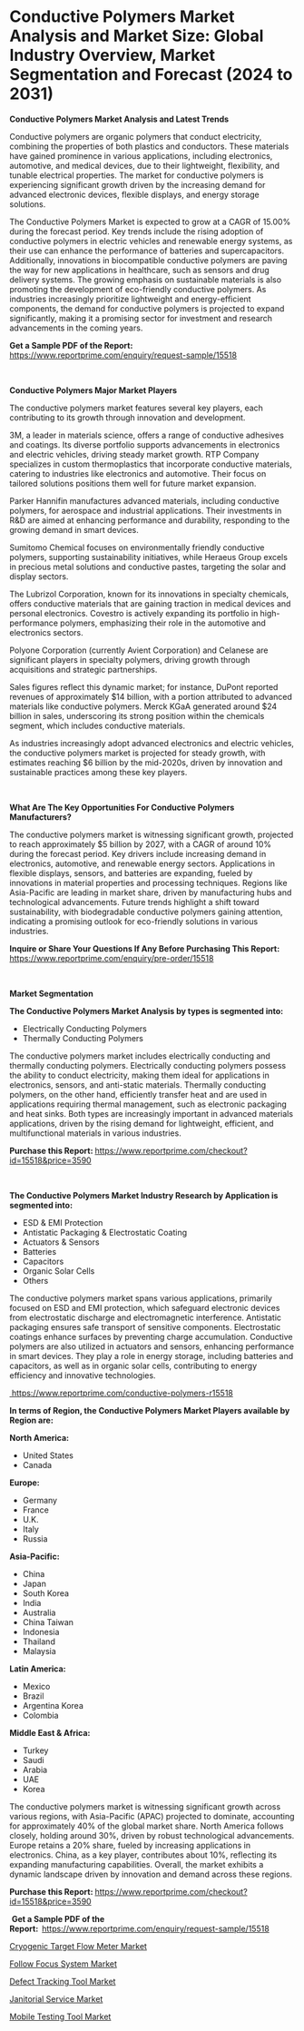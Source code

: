 <p><h1>Conductive Polymers Market Analysis and Market Size: Global Industry Overview, Market Segmentation and Forecast (2024 to 2031)</h1></p><p><strong>Conductive Polymers Market Analysis and Latest Trends</strong></p>
<p><p>Conductive polymers are organic polymers that conduct electricity, combining the properties of both plastics and conductors. These materials have gained prominence in various applications, including electronics, automotive, and medical devices, due to their lightweight, flexibility, and tunable electrical properties. The market for conductive polymers is experiencing significant growth driven by the increasing demand for advanced electronic devices, flexible displays, and energy storage solutions.</p><p>The Conductive Polymers Market is expected to grow at a CAGR of 15.00% during the forecast period. Key trends include the rising adoption of conductive polymers in electric vehicles and renewable energy systems, as their use can enhance the performance of batteries and supercapacitors. Additionally, innovations in biocompatible conductive polymers are paving the way for new applications in healthcare, such as sensors and drug delivery systems. The growing emphasis on sustainable materials is also promoting the development of eco-friendly conductive polymers. As industries increasingly prioritize lightweight and energy-efficient components, the demand for conductive polymers is projected to expand significantly, making it a promising sector for investment and research advancements in the coming years.</p></p>
<p><strong>Get a Sample PDF of the Report:&nbsp;</strong> <a href="https://www.reportprime.com/enquiry/request-sample/15518?utm_campaign=1170&utm_medium=2&utm_source=Github&utm_content=ia&utm_term=29112024&utm_id=conductive-polymers">https://www.reportprime.com/enquiry/request-sample/15518</a></p>
<p>&nbsp;</p>
<p><strong>Conductive Polymers Major Market Players</strong></p>
<p><p>The conductive polymers market features several key players, each contributing to its growth through innovation and development. </p><p>3M, a leader in materials science, offers a range of conductive adhesives and coatings. Its diverse portfolio supports advancements in electronics and electric vehicles, driving steady market growth. RTP Company specializes in custom thermoplastics that incorporate conductive materials, catering to industries like electronics and automotive. Their focus on tailored solutions positions them well for future market expansion.</p><p>Parker Hannifin manufactures advanced materials, including conductive polymers, for aerospace and industrial applications. Their investments in R&D are aimed at enhancing performance and durability, responding to the growing demand in smart devices.</p><p>Sumitomo Chemical focuses on environmentally friendly conductive polymers, supporting sustainability initiatives, while Heraeus Group excels in precious metal solutions and conductive pastes, targeting the solar and display sectors. </p><p>The Lubrizol Corporation, known for its innovations in specialty chemicals, offers conductive materials that are gaining traction in medical devices and personal electronics. Covestro is actively expanding its portfolio in high-performance polymers, emphasizing their role in the automotive and electronics sectors. </p><p>Polyone Corporation (currently Avient Corporation) and Celanese are significant players in specialty polymers, driving growth through acquisitions and strategic partnerships. </p><p>Sales figures reflect this dynamic market; for instance, DuPont reported revenues of approximately $14 billion, with a portion attributed to advanced materials like conductive polymers. Merck KGaA generated around $24 billion in sales, underscoring its strong position within the chemicals segment, which includes conductive materials. </p><p>As industries increasingly adopt advanced electronics and electric vehicles, the conductive polymers market is projected for steady growth, with estimates reaching $6 billion by the mid-2020s, driven by innovation and sustainable practices among these key players.</p></p>
<p>&nbsp;</p>
<p><strong>What Are The Key Opportunities For Conductive Polymers Manufacturers?</strong></p>
<p><p>The conductive polymers market is witnessing significant growth, projected to reach approximately $5 billion by 2027, with a CAGR of around 10% during the forecast period. Key drivers include increasing demand in electronics, automotive, and renewable energy sectors. Applications in flexible displays, sensors, and batteries are expanding, fueled by innovations in material properties and processing techniques. Regions like Asia-Pacific are leading in market share, driven by manufacturing hubs and technological advancements. Future trends highlight a shift toward sustainability, with biodegradable conductive polymers gaining attention, indicating a promising outlook for eco-friendly solutions in various industries.</p></p>
<p><strong>Inquire or Share Your Questions If Any Before Purchasing This Report:</strong> <a href="https://www.reportprime.com/enquiry/pre-order/15518?utm_campaign=1170&utm_medium=2&utm_source=Github&utm_content=ia&utm_term=29112024&utm_id=conductive-polymers">https://www.reportprime.com/enquiry/pre-order/15518</a></p>
<p>&nbsp;</p>
<p><strong>Market Segmentation</strong></p>
<p><strong>The Conductive Polymers Market Analysis by types is segmented into:</strong></p>
<p><ul><li>Electrically Conducting Polymers</li><li>Thermally Conducting Polymers</li></ul></p>
<p><p>The conductive polymers market includes electrically conducting and thermally conducting polymers. Electrically conducting polymers possess the ability to conduct electricity, making them ideal for applications in electronics, sensors, and anti-static materials. Thermally conducting polymers, on the other hand, efficiently transfer heat and are used in applications requiring thermal management, such as electronic packaging and heat sinks. Both types are increasingly important in advanced materials applications, driven by the rising demand for lightweight, efficient, and multifunctional materials in various industries.</p></p>
<p><strong>Purchase this Report:&nbsp;</strong><a href="https://www.reportprime.com/checkout?id=15518&price=3590&utm_campaign=1170&utm_medium=2&utm_source=Github&utm_content=ia&utm_term=29112024&utm_id=conductive-polymers">https://www.reportprime.com/checkout?id=15518&price=3590</a></p>
<p>&nbsp;</p>
<p><strong>The Conductive Polymers Market Industry Research by Application is segmented into:</strong></p>
<p><ul><li>ESD & EMI Protection</li><li>Antistatic Packaging & Electrostatic Coating</li><li>Actuators & Sensors</li><li>Batteries</li><li>Capacitors</li><li>Organic Solar Cells</li><li>Others</li></ul></p>
<p><p>The conductive polymers market spans various applications, primarily focused on ESD and EMI protection, which safeguard electronic devices from electrostatic discharge and electromagnetic interference. Antistatic packaging ensures safe transport of sensitive components. Electrostatic coatings enhance surfaces by preventing charge accumulation. Conductive polymers are also utilized in actuators and sensors, enhancing performance in smart devices. They play a role in energy storage, including batteries and capacitors, as well as in organic solar cells, contributing to energy efficiency and innovative technologies.</p></p>
<p><a href="https://www.reportprime.com/conductive-polymers-r15518?utm_campaign=1170&utm_medium=2&utm_source=Github&utm_content=ia&utm_term=29112024&utm_id=conductive-polymers">&nbsp;https://www.reportprime.com/conductive-polymers-r15518</a></p>
<p><strong>In terms of Region, the Conductive Polymers Market Players available by Region are:</strong></p>
<p>
    <p> <strong> North America: </strong>
        <ul>
            <li>United States</li>
            <li>Canada</li>
        </ul>
        </p> 
    <p> <strong> Europe: </strong>
        <ul>
            <li>Germany</li>
            <li>France</li>
            <li>U.K.</li>
            <li>Italy</li>
            <li>Russia</li>
        </ul>
        </p> 
    <p> <strong> Asia-Pacific: </strong>
        <ul>
            <li>China</li>
            <li>Japan</li>
            <li>South Korea</li>
            <li>India</li>
            <li>Australia</li>
            <li>China Taiwan</li>
            <li>Indonesia</li>
            <li>Thailand</li>
            <li>Malaysia</li>
        </ul>
        </p> 
    <p> <strong> Latin America: </strong>
        <ul>
            <li>Mexico</li>
            <li>Brazil</li>
            <li>Argentina Korea</li>
            <li>Colombia</li>
        </ul>
        </p> 
    <p> <strong> Middle East & Africa: </strong>
        <ul>
            <li>Turkey</li>
            <li>Saudi</li>
            <li>Arabia</li>
            <li>UAE</li>
            <li>Korea</li>
        </ul>
    </p>
    </p>
<p><p>The conductive polymers market is witnessing significant growth across various regions, with Asia-Pacific (APAC) projected to dominate, accounting for approximately 40% of the global market share. North America follows closely, holding around 30%, driven by robust technological advancements. Europe retains a 20% share, fueled by increasing applications in electronics. China, as a key player, contributes about 10%, reflecting its expanding manufacturing capabilities. Overall, the market exhibits a dynamic landscape driven by innovation and demand across these regions.</p></p>
<p><strong>Purchase this Report: </strong><a href="https://www.reportprime.com/checkout?id=15518&price=3590&utm_campaign=1170&utm_medium=2&utm_source=Github&utm_content=ia&utm_term=29112024&utm_id=conductive-polymers">https://www.reportprime.com/checkout?id=15518&price=3590</a></p>
<p>&nbsp;<strong>Get a Sample PDF of the Report:&nbsp;&nbsp;</strong><a href="https://www.reportprime.com/enquiry/request-sample/15518?utm_campaign=1170&utm_medium=2&utm_source=Github&utm_content=ia&utm_term=29112024&utm_id=conductive-polymers">https://www.reportprime.com/enquiry/request-sample/15518</a></p>
<p><strong></strong></p>
<p><p><a href="https://issuu.com/reportprime-2/docs/cryogenic-target-flow-meter-market-size-2030.pptx?utm_campaign=1170&utm_medium=2&utm_source=Github&utm_content=ia&utm_term=29112024&utm_id=conductive-polymers">Cryogenic Target Flow Meter Market</a></p><p><a href="https://issuu.com/reportprime-2/docs/follow-focus-system-market-size-2030.pptx?utm_campaign=1170&utm_medium=2&utm_source=Github&utm_content=ia&utm_term=29112024&utm_id=conductive-polymers">Follow Focus System Market</a></p><p><a href="https://www.linkedin.com/pulse/defect-tracking-tool-market-analysis-driving-business-m0zjc?utm_campaign=1170&utm_medium=2&utm_source=Github&utm_content=ia&utm_term=29112024&utm_id=conductive-polymers">Defect Tracking Tool Market</a></p><p><a href="https://www.linkedin.com/pulse/market-growth-potential-forecast-janitorial-service-size-share-imi8c?utm_campaign=1170&utm_medium=2&utm_source=Github&utm_content=ia&utm_term=29112024&utm_id=conductive-polymers">Janitorial Service Market</a></p><p><a href="https://www.linkedin.com/pulse/future-forecasts-global-mobile-testing-tool-market-show-kl7qc?utm_campaign=1170&utm_medium=2&utm_source=Github&utm_content=ia&utm_term=29112024&utm_id=conductive-polymers">Mobile Testing Tool Market</a></p></p>
